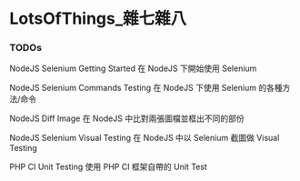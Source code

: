 # LotsOfThings_雜七雜八


### TODOs

NodeJS Selenium Getting Started
在 NodeJS 下開始使用 Selenium

NodeJS Selenium Commands Testing
在 NodeJS 下使用 Selenium 的各種方法/命令

NodeJS Diff Image
在 NodeJS 中比對兩張圖檔並框出不同的部份

NodeJS Selenium Visual Testing
在 NodeJS 中以 Selenium 截圖做 Visual Testing

PHP CI Unit Testing
使用 PHP CI 框架自帶的 Unit Test

